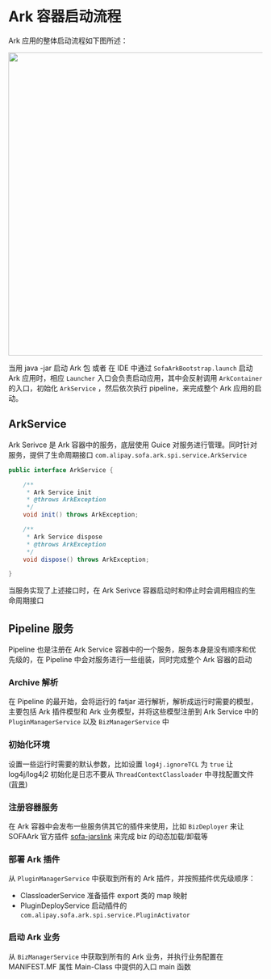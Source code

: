 # Ark 容器启动流程

Ark 应用的整体启动流程如下图所述：

<image src="https://user-images.githubusercontent.com/7148759/49442454-86cdec00-f804-11e8-8298-4f6165631298.png" width="600"/>

当用 java -jar 启动 Ark 包 或者 在 IDE 中通过 `SofaArkBootstrap.launch` 启动 Ark 应用时，相应 `Launcher` 入口会负责启动应用，其中会反射调用 `ArkContainer` 的入口，初始化 `ArkService` ，然后依次执行 pipeline，来完成整个 Ark 应用的启动。

## ArkService

Ark Serivce 是 Ark 容器中的服务，底层使用 Guice 对服务进行管理。同时针对服务，提供了生命周期接口 `com.alipay.sofa.ark.spi.service.ArkService`

```java
public interface ArkService {

    /**
     * Ark Service init
     * @throws ArkException
     */
    void init() throws ArkException;

    /**
     * Ark Service dispose
     * @throws ArkException
     */
    void dispose() throws ArkException;

}
```

当服务实现了上述接口时，在 Ark Serivce 容器启动时和停止时会调用相应的生命周期接口

## Pipeline 服务

Pipeline 也是注册在 Ark Service 容器中的一个服务，服务本身是没有顺序和优先级的，在 Pipeline 中会对服务进行一些组装，同时完成整个 Ark 容器的启动

### Archive 解析

在 Pipeline 的最开始，会将运行的 fatjar 进行解析，解析成运行时需要的模型，主要包括 Ark 插件模型和 Ark 业务模型，并将这些模型注册到 Ark Service 中的 `PluginManagerService` 以及 `BizManagerService` 中

### 初始化环境

设置一些运行时需要的默认参数，比如设置 `log4j.ignoreTCL` 为 `true` 让 log4j/log4j2 初始化是日志不要从 `ThreadContextClassloader` 中寻找配置文件([背景](https://github.com/alipay/sofa-ark/issues/57))

### 注册容器服务

在 Ark 容器中会发布一些服务供其它的插件来使用，比如 `BizDeployer` 来让 SOFAArk 官方插件 [sofa-jarslink](https://github.com/alipay/sofa-jarslink) 来完成 biz 的动态加载/卸载等


### 部署 Ark 插件
从 `PluginManagerService` 中获取到所有的 Ark 插件，并按照插件优先级顺序：
* ClassloaderService 准备插件 export 类的 map 映射
* PluginDeployService 启动插件的 `com.alipay.sofa.ark.spi.service.PluginActivator`


### 启动 Ark 业务
从 `BizManagerService` 中获取到所有的 Ark 业务，并执行业务配置在 MANIFEST.MF 属性 Main-Class 中提供的入口 main 函数
